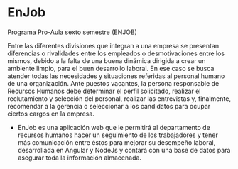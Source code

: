 # EnJob
Programa Pro-Aula sexto semestre (ENJOB)

Entre las diferentes divisiones que integran a una empresa se presentan diferencias o rivalidades entre los empleados o desmotivaciones entre los mismos, debido a la falta de una buena dinámica dirigida a crear un ambiente limpio, para el buen desarrollo laboral. En ese caso  se busca atender todas las necesidades y situaciones referidas al personal humano de una organización. Ante puestos vacantes, la persona responsable de Recursos Humanos debe  determinar el perfil solicitado,  realizar el reclutamiento y selección del personal, realizar las entrevistas y, finalmente, recomendar a la gerencia o seleccionar a los candidatos para ocupar ciertos cargos en la empresa.

 - EnJob es una aplicación web que le permitirá al departamento de recursos humanos hacer un seguimiento de los trabajadores y tener más comunicación entre éstos para mejorar su desempeño laboral, desarrollada en Angular y NodeJs y contará con una base de datos para asegurar toda la información almacenada.
